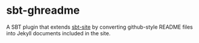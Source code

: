 # sbt-ghreadme

A SBT plugin that extends [sbt-site](https://github.com/sbt/sbt-site) by converting github-style README files into Jekyll documents included in the site.
